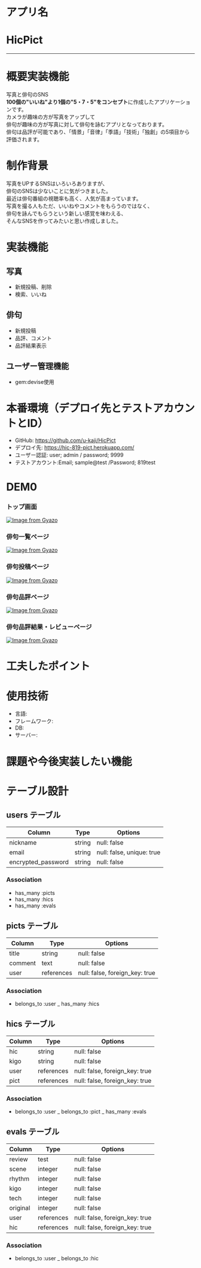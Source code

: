 # アプリ名
# HicPict
---

# 概要実装機能
写真と俳句のSNS  
**100個の"いいね"より1個の"5・7・5"をコンセプト**に作成したアプリケーションです。  
カメラが趣味の方が写真をアップして  
俳句が趣味の方が写真に対して俳句を詠むアプリとなっております。  
俳句は品評が可能であり、「情景」「音律」「季語」「技術」「独創」の5項目から評価されます。  

# 制作背景
写真をUPするSNSはいろいろありますが、  
俳句のSNSは少ないことに気がつきました。  
最近は俳句番組の視聴率も高く、人気が高まっています。  
写真を撮る人もただ、いいねやコメントをもらうのではなく、  
俳句を詠んでもらうという新しい感覚を味わえる、  
そんなSNSを作ってみたいと思い作成しました。  

# 実装機能
## 写真
- 新規投稿、削除  
- 検索、いいね
## 俳句
- 新規投稿
- 品評、コメント
- 品評結果表示
## ユーザー管理機能
- gem:devise使用

# 本番環境（デプロイ先とテストアカウントとID）
- GitHub: https://github.com/u-kaji/HicPict
- デプロイ先: https://hic-819-pict.herokuapp.com/
- ユーザー認証: user; admin / password; 9999
- テストアカウント:Email; sample@test /Password; 819test

# DEM0
### トップ画面
[![Image from Gyazo](https://i.gyazo.com/78f4c1cdc7d11d09702f30f46767a31f.png)](https://gyazo.com/78f4c1cdc7d11d09702f30f46767a31f)  
### 俳句一覧ページ
[![Image from Gyazo](https://i.gyazo.com/7c837f7a4b47308d96fa83273ac75612.png)](https://gyazo.com/7c837f7a4b47308d96fa83273ac75612)
### 俳句投稿ページ  
[![Image from Gyazo](https://i.gyazo.com/344e161f1b8bc43af938a668a1f5a674.png)](https://gyazo.com/344e161f1b8bc43af938a668a1f5a674)
### 俳句品評ページ
[![Image from Gyazo](https://i.gyazo.com/0fabdb180a23fff99d24ea5e096cefd0.png)](https://gyazo.com/0fabdb180a23fff99d24ea5e096cefd0)
### 俳句品評結果・レビューページ
[![Image from Gyazo](https://i.gyazo.com/3d33e33fc1b0bbfea9358cc5da761968.png)](https://gyazo.com/3d33e33fc1b0bbfea9358cc5da761968)
# 工夫したポイント

# 使用技術
- 言語:
- フレームワーク:
- DB:
- サーバー:

# 課題や今後実装したい機能

# テーブル設計

## users テーブル
|Column|Type|Options|  
|---|---|---|  
|nickname|string|null: false|  
|email|string|null: false, unique: true|  
|encrypted_password|string|null: false|  

### Association
- has_many :picts
- has_many :hics
- has_many :evals

## picts テーブル
|Column|Type|Options|
|---|---|---|
|title|string|null: false|
|comment|text|null: false|
|user|references|null: false, foreign_key: true|

### Association
- belongs_to :user
_ has_many :hics

## hics テーブル
|Column|Type|Options|
|---|---|---|
|hic|string|null: false|
|kigo|string|null: false|
|user|references|null: false, foreign_key: true|
|pict|references |null: false, foreign_key: true|

### Association
- belongs_to :user
_ belongs_to :pict
_ has_many :evals

## evals テーブル
|Column|Type|Options|
|---|---|---|
|review|test|null: false|
|scene|integer|null: false|
|rhythm|integer|null: false|
|kigo|integer|null: false|
|tech|integer|null: false|
|original|integer|null: false|
|user|references|null: false, foreign_key: true|
|hic|references|null: false, foreign_key: true|

### Association
- belongs_to :user
_ belongs_to :hic


